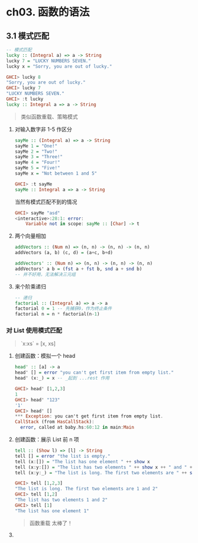 # ch03. 函数的语法



## 3.1 模式匹配

```haskell
-- 模式匹配
lucky :: (Integral a) => a -> String
lucky 7 = "LUCKY NUMBERS SEVEN."
lucky x = "Sorry, you are out of lucky."

GHCI> lucky 8
"Sorry, you are out of lucky."
GHCI> lucky 7
"LUCKY NUMBERS SEVEN."
GHCI> :t lucky
lucky :: Integral a => a -> String
```

> 类似函数重载、策略模式



1. 对输入数字非 1-5 作区分

   ```haskell
   sayMe :: (Integral a) => a -> String  
   sayMe 1 = "One!"  
   sayMe 2 = "Two!"  
   sayMe 3 = "Three!"  
   sayMe 4 = "Four!"  
   sayMe 5 = "Five!"  
   sayMe x = "Not between 1 and 5"
   
   GHCI> :t sayMe
   sayMe :: Integral a => a -> String
   ```

   当然有模式匹配不到的情况

   ```haskell
   GHCI> sayMe "asd"
   <interactive>:28:1: error:
       Variable not in scope: sayMe :: [Char] -> t
   ```

   

2. 两个向量相加

   ```haskell
   addVectors :: (Num n) => (n, n) -> (n, n) -> (n, n)
   addVectors (a, b) (c, d) = (a+c, b+d)
   
   addVectors' :: (Num n) => (n, n) -> (n, n) -> (n, n)
   addVectors' a b = (fst a + fst b, snd a + snd b)
   -- 并不好用，无法解决三元组
   ```

   

3. 来个阶乘递归

   ```haskell
   -- 递归
   factorial :: (Integral a) => a -> a
   factorial 0 = 1 -- 先捕获0，作为终止条件
   factorial n = n * factorial(n-1)
   ```



### 对 List 使用模式匹配

>  \`x:xs\`  = [x, xs]

1. 创建函数：模拟一个 head

   ```haskell
   head' :: [a] -> a
   head' [] = error "you can't get first item from empty list."
   head' (x:_) = x -- _起到 ...rest 作用
   
   GHCI> head' [1,2,3]
   1
   GHCI> head' "123"
   '1'
   GHCI> head' []
   *** Exception: you can't get first item from empty list.
   CallStack (from HasCallStack):
     error, called at baby.hs:60:12 in main:Main
   ```

   

2. 创建函数：展示 List 前 n 项

   ```haskell
   tell :: (Show l) => [l] -> String
   tell [] = error "the list is empty."
   tell (x:[]) = "The list has one element " ++ show x
   tell (x:y:[]) = "The list has two elements " ++ show x ++ " and " ++ show y
   tell (x:y:_) = "The list is long. The first two elements are " ++ show x ++ " and " ++ show y
   
   GHCI> tell [1,2,3]
   "The list is long. The first two elements are 1 and 2"
   GHCI> tell [1,2]
   "The list has two elements 1 and 2"
   GHCI> tell [1]
   "The list has one element 1"
   ```

   > 函数重载 太棒了！

3. 





